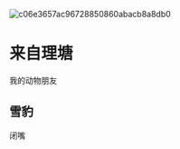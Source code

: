 ![c06e3657ac96728850860abacb8a8db0](https://github.com/DavidC1216/davidcwy.github.io/assets/174176460/09147cbc-f4e8-43df-8f50-628ca8a20e56)
# 来自理塘
我的动物朋友
## 雪豹
闭嘴